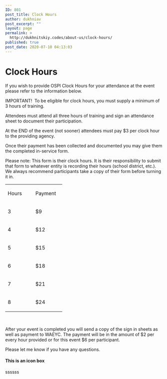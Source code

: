 ```yaml
---
ID: 801
post_title: Clock Hours
author: dukhniav
post_excerpt: ""
layout: page
permalink: >
  http://dukhnitskiy.codes/about-us/clock-hours/
published: true
post_date: 2020-07-10 04:13:03
---
```

<h1>Clock Hours</h1>		
		<p>If you wish to provide OSPI Clock Hours for your attendance at the event please refer to the information below.</p><p>IMPORTANT!  To be eligible for clock hours, you must supply a minimum of 3 hours of training.</p><p>Attendees must attend all three hours of training and sign an attendance sheet to document their participation.</p><p>At the END of the event (not sooner) attendees must pay $3 per clock hour to the providing agency.</p><p>Once their payment has been collected and documented you may give them the completed in-service form.</p><p>Please note: This form is their clock hours. It is their responsibility to submit that form to whatever entity is recording their hours (school district, etc.). We always recommend participants take a copy of their form before turning it in.</p><table><tbody><tr><td width="73"><p>Hours</p></td><td width="78"><p>Payment</p></td></tr><tr><td width="73"><p>3</p></td><td width="78"><p>$9</p></td></tr><tr><td width="73"><p>4</p></td><td width="78"><p>$12</p></td></tr><tr><td width="73"><p>5</p></td><td width="78"><p>$15</p></td></tr><tr><td width="73"><p>6</p></td><td width="78"><p>$18</p></td></tr><tr><td width="73"><p>7</p></td><td width="78"><p>$21</p></td></tr><tr><td width="73"><p>8</p></td><td width="78"><p>$24</p></td></tr></tbody></table><p> </p><p>After your event is completed you will send a copy of the sign in sheets as well as payment to WAEYC. The payment will be in the amount of $2 per every hour provided or for this event $6 per participant.</p><p>Please let me know if you have any questions.</p>		
				<h4>This is an icon box</h4>
																						<p><p>ssssss</p></p>